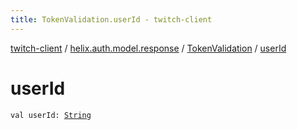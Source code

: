 ```yaml
---
title: TokenValidation.userId - twitch-client
---
```


[twitch-client](../../index.html) / [helix.auth.model.response](../index.html) / [TokenValidation](index.html) / [userId](./user-id.html)

# userId

`val userId: `[`String`](https://kotlinlang.org/api/latest/jvm/stdlib/kotlin/-string/index.html)
